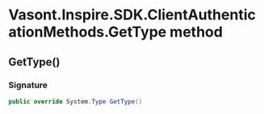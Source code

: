 # Vasont.Inspire.SDK.ClientAuthenticationMethods.GetType method
## GetType()
### Signature
```csharp
public override System.Type GetType()
```
